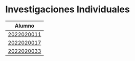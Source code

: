 # Investigaciones Individuales

| Alumno |
|--------|
| [2022020011](/investigaciones/individuales/2022020011/README.md) |
| [2022020017](/investigaciones/individuales/2022020017/README.md) |
| [2022020033](/investigaciones/individuales/2022020033/huellaDigital.md) |